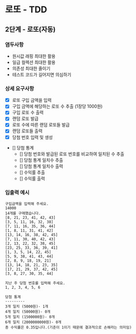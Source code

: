 # 로또 - TDD

## 2단계 - 로또(자동)

### 염두사항

- 원시값 래핑 최대한 활용
- 일급 컬렉션 최대한 활용
- 의존성 최대한 줄이기
- 테스트 코드가 길어지면 의심하기

### 상세 요구사항

- [x] 로또 구입 금액을 입력
- [x] 구입 금액에 해당하는 로또 수 추출 (1장당 1000원)
- [x] 구입 로또 수 출력
- [x] 랜덤 로또 발급
- [x] 로또 수에 따른 랜덤 로또들 발급
- [x] 랜덤 로또들 출력
- [x] 당첨 번호 입력 및 생성
- [] 당첨 통계
    - [] 당첨 번호와 발급된 로또 번호를 비교하여 일치된 수 추출
    - [] 당첨 통계 일치수 추출
    - [] 당첨 통계 일치수 출력
    - [] 수익률 추출
    - [] 수익률 출력

### 입출력 예시

```text
구입금액을 입력해 주세요.
14000
14개를 구매했습니다.
[8, 21, 23, 41, 42, 43]
[3, 5, 11, 16, 32, 38]
[7, 11, 16, 35, 36, 44]
[1, 8, 11, 31, 41, 42]
[13, 14, 16, 38, 42, 45]
[7, 11, 30, 40, 42, 43]
[2, 13, 22, 32, 38, 45]
[23, 25, 33, 36, 39, 41]
[1, 3, 5, 14, 22, 45]
[5, 9, 38, 41, 43, 44]
[2, 8, 9, 18, 19, 21]
[13, 14, 18, 21, 23, 35]
[17, 21, 29, 37, 42, 45]
[3, 8, 27, 30, 35, 44]

지난 주 당첨 번호를 입력해 주세요.
1, 2, 3, 4, 5, 6

당첨 통계
---------
3개 일치 (5000원)- 1개
4개 일치 (50000원)- 0개
5개 일치 (1500000원)- 0개
6개 일치 (2000000000원)- 0개
총 수익률은 0.35입니다.(기준이 1이기 때문에 결과적으로 손해라는 의미임)
```
